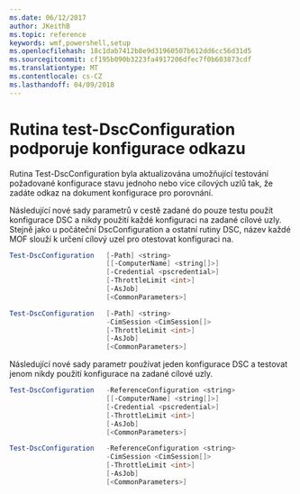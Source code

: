 ```yaml
---
ms.date: 06/12/2017
author: JKeithB
ms.topic: reference
keywords: wmf,powershell,setup
ms.openlocfilehash: 18c1dab7412b8e9d31960507b612dd6cc56d31d5
ms.sourcegitcommit: cf195b090b3223fa4917206dfec7f0b603873cdf
ms.translationtype: MT
ms.contentlocale: cs-CZ
ms.lasthandoff: 04/09/2018
---
```

# <a name="test-dscconfiguration-cmdlet-supports-reference-configurations"></a>Rutina test-DscConfiguration podporuje konfigurace odkazu

Rutina Test-DscConfiguration byla aktualizována umožňující testování požadované konfigurace stavu jednoho nebo více cílových uzlů tak, že zadáte odkaz na dokument konfigurace pro porovnání.

Následující nové sady parametrů v cestě zadané do pouze testu použít konfigurace DSC a nikdy použití každé konfiguraci na zadané cílové uzly. Stejně jako u počáteční DscConfiguration a ostatní rutiny DSC, název každé MOF slouží k určení cílový uzel pro otestovat konfiguraci na.

```powershell
Test-DscConfiguration   [-Path] <string>
                        [[-ComputerName] <string[]>]
                        [-Credential <pscredential>]
                        [-ThrottleLimit <int>]
                        [-AsJob]
                        [<CommonParameters>]

Test-DscConfiguration   [-Path] <string>
                        -CimSession <CimSession[]>
                        [-ThrottleLimit <int>]
                        [-AsJob]
                        [<CommonParameters>]
```

Následující nové sady parametr používat jeden konfigurace DSC a testovat jenom nikdy použití konfigurace na zadané cílové uzly.

```powershell
Test-DscConfiguration   -ReferenceConfiguration <string>
                        [[-ComputerName] <string[]>]
                        [-Credential <pscredential>]
                        [-ThrottleLimit <int>]
                        [-AsJob]
                        [<CommonParameters>]

Test-DscConfiguration   -ReferenceConfiguration <string>
                        -CimSession <CimSession[]>
                        [-ThrottleLimit <int>]
                        [-AsJob]
                        [<CommonParameters>]
```